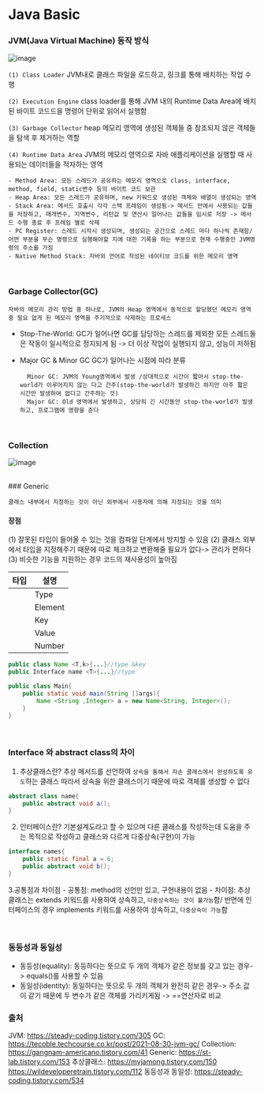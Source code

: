 # Java Basic

### JVM(Java Virtual Machine) 동작 방식

![image](https://user-images.githubusercontent.com/55472510/180148232-8853d53b-cf9d-4dbe-ba74-1bf3f3f28b88.png)

`(1) Class Loader`
JVM내로 클래스 파일을 로드하고, 링크를 통해 배치하는 작업 수행

`(2) Execution Engine`
class loader를 통해 JVM 내의 Runtime Data Area에 배치된 바이트 코드드을 명령어 단위로 읽어서 실행함

`(3) Garbage Collector`
heap 메모리 영역에 생성된 객체들 중 참조되지 않은 객체들을 탐색 후 제거하는 역할

`(4) Runtime Data Area`
JVM의 메모리 영역으로 자바 애플리케이션을 실행할 때 사용되는 데이터들을 적자하는 영역

    - Method Area: 모든 스레드가 공유하는 메모리 영역으로 class, interface, method, field, static변수 등의 바이트 코드 보관
    - Heap Area: 모든 스레드가 공유하며, new 키워드로 생성된 객체와 배열이 생성되는 영역
    - Stack Area: 메서드 호출시 각각 스택 프레임이 생성됨-> 메서드 안에서 사용되는 값들을 저장하고, 매개변수, 지역변수, 리턴값 및 연산시 일어나는 값들을 임시로 저장 -> 메서드 수행 종료 후 프레임 별로 삭제
    - PC Register: 스레드 시작시 생성되며, 생성되는 공간으로 스레드 마다 하나씩 존재함/ 어떤 부분을 무슨 명령으로 실행해야할 지에 대한 기록을 하는 부분으로 현재 수행중인 JVM명령의 주소를 가짐
    - Native Method Stack: 자바외 언어로 작성된 네이티브 코드를 위한 메모리 영역

<br/>

### Garbage Collector(GC)

`자바의 메모리 관리 방법 중 하나로, JVM의 Heap 영역에서 동적으로 할당했던 메모리 영역 중 필요 없게 된 메모리 영역을 주기적으로 삭제하는 프로세스`

- Stop-The-World: GC가 일어나면 GC를 담당하는 스레드를 제외한 모든 스레드들은 작동이 일시적으로 정지되게 됨 -> 더 이상 작업이 실행되지 않고, 성능이 저하됨

- Major GC & Minor GC
  GC가 일어나는 시점에 따라 분류

        Minor GC: JVM의 Young영역에서 발생 /상대적으로 시간이 짧아서 stop-the-world가 이루어지지 않는 다고 간주(stop-the-world가 발생하긴 하지만 아주 짧은 시간만 발생하여 없다고 간주하는 것)
        Major GC: Old 영역에서 발생하고, 상당히 긴 시간동안 stop-the-world가 발생하고, 프로그램에 영향을 준다

  <br/>

### Collection

![image](https://user-images.githubusercontent.com/55472510/180153264-ff729007-fb4d-4f1d-a280-9f26692bd511.png)

<br/>
### Generic

`클래스 내부에서 지정하는 것이 아닌 외부에서 사용자에 의해 지정되는 것을 의미`

#### 장점

(1) 잘못된 타입이 들어올 수 있는 것을 컴파일 단계에서 방지할 수 있음
(2) 클래스 외부에서 타입을 지정해주기 때문에 따로 체크하고 변환해줄 필요가 없다-> 관리가 편하다
(3) 비슷한 기능을 지원하는 경우 코드의 재사용성이 높아짐

| 타입 | 설명    |
| ---- | ------- |
| <T>  | Type    |
| <E>  | Element |
| <K>  | Key     |
| <V>  | Value   |
| <N>  | Number  |

```Java
public class Name <T,k>{...}//type &key
public Interface name <T>{...}//type

public class Main{
    public static void main(String []args){
        Name <String ,Integer> a = new Name<String, Integer>();
    }
}
```

<br/>

### Interface 와 abstract class의 차이

1. 추상클래스란?
   추상 메서드를 선언하여 `상속을 통해서 자손 클래스에서 완성하도록 유도`하는 클래스
   따라서 상속을 위한 클래스이기 때문에 따로 객체를 생성할 수 없다

```Java
abstract class name{
    public abstract void a();
}
```

2. 인터페이스란?
   기본설계도라고 할 수 있으며 다른 클래스를 작성하는데 도움을 주는 목적으로 작성하고 클래스와 다르게 다중상속(구현)이 가능

```Java
interface names{
    public static final a = 6;
    public abstract void b();
}
```

3.공통점과 차이점 - 공통점: method의 선언만 있고, 구현내용이 없음 - 차이점: 추상 클래스는 extends 키워드를 사용하여 상속하고, `다중상속하는 것이 불가능`함/ 반면에 인터페이스의 경우 implements 키워드를 사용하여 상속하고, `다중상속이 가능`함

<br/>

### 동등성과 동일성

- 동등성(equality): 동등하다는 뜻으로 두 개의 객체가 같은 정보를 갖고 있는 경우-> equals()를 사용할 수 있음
- 동일성(identity): 동일하다는 뜻으로 두 개의 객체가 완전히 같은 경우-> 주소 값 이 같기 때문에 두 변수가 같은 객체를 가리키게됨 -> ==연산자로 비교

### 출처

JVM: https://steady-coding.tistory.com/305
GC: https://tecoble.techcourse.co.kr/post/2021-08-30-jvm-gc/
Collection: https://gangnam-americano.tistory.com/41
Generic: https://st-lab.tistory.com/153
추상클래스: https://myjamong.tistory.com/150
https://wildeveloperetrain.tistory.com/112
동등성과 동일성: https://steady-coding.tistory.com/534
